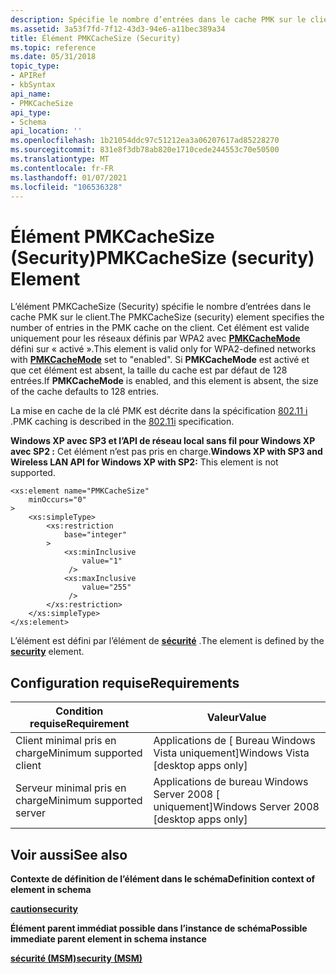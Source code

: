 ```yaml
---
description: Spécifie le nombre d’entrées dans le cache PMK sur le client.
ms.assetid: 3a53f7fd-7f12-43d3-94e6-a11bec389a34
title: Élément PMKCacheSize (Security)
ms.topic: reference
ms.date: 05/31/2018
topic_type:
- APIRef
- kbSyntax
api_name:
- PMKCacheSize
api_type:
- Schema
api_location: ''
ms.openlocfilehash: 1b21054ddc97c51212ea3a06207617ad85228270
ms.sourcegitcommit: 831e8f3db78ab820e1710cede244553c70e50500
ms.translationtype: MT
ms.contentlocale: fr-FR
ms.lasthandoff: 01/07/2021
ms.locfileid: "106536328"
---
```

# <a name="pmkcachesize-security-element"></a><span data-ttu-id="14b14-103">Élément PMKCacheSize (Security)</span><span class="sxs-lookup"><span data-stu-id="14b14-103">PMKCacheSize (security) Element</span></span>

<span data-ttu-id="14b14-104">L’élément PMKCacheSize (Security) spécifie le nombre d’entrées dans le cache PMK sur le client.</span><span class="sxs-lookup"><span data-stu-id="14b14-104">The PMKCacheSize (security) element specifies the number of entries in the PMK cache on the client.</span></span> <span data-ttu-id="14b14-105">Cet élément est valide uniquement pour les réseaux définis par WPA2 avec [**PMKCacheMode**](wlan-profileschema-pmkcachemode-security-element.md) défini sur « activé ».</span><span class="sxs-lookup"><span data-stu-id="14b14-105">This element is valid only for WPA2-defined networks with [**PMKCacheMode**](wlan-profileschema-pmkcachemode-security-element.md) set to "enabled".</span></span> <span data-ttu-id="14b14-106">Si **PMKCacheMode** est activé et que cet élément est absent, la taille du cache est par défaut de 128 entrées.</span><span class="sxs-lookup"><span data-stu-id="14b14-106">If **PMKCacheMode** is enabled, and this element is absent, the size of the cache defaults to 128 entries.</span></span>

<span data-ttu-id="14b14-107">La mise en cache de la clé PMK est décrite dans la spécification [802.11 i](https://standards.ieee.org/findstds/standard/802.11i-2004.html) .</span><span class="sxs-lookup"><span data-stu-id="14b14-107">PMK caching is described in the [802.11i](https://standards.ieee.org/findstds/standard/802.11i-2004.html) specification.</span></span>

<span data-ttu-id="14b14-108">**Windows XP avec SP3 et l’API de réseau local sans fil pour Windows XP avec SP2 :** Cet élément n’est pas pris en charge.</span><span class="sxs-lookup"><span data-stu-id="14b14-108">**Windows XP with SP3 and Wireless LAN API for Windows XP with SP2:** This element is not supported.</span></span>

``` syntax
<xs:element name="PMKCacheSize"
    minOccurs="0"
>
    <xs:simpleType>
        <xs:restriction
            base="integer"
        >
            <xs:minInclusive
                value="1"
             />
            <xs:maxInclusive
                value="255"
             />
        </xs:restriction>
    </xs:simpleType>
</xs:element>
```

<span data-ttu-id="14b14-109">L’élément est défini par l’élément de [**sécurité**](wlan-profileschema-security-msm-element.md) .</span><span class="sxs-lookup"><span data-stu-id="14b14-109">The element is defined by the [**security**](wlan-profileschema-security-msm-element.md) element.</span></span>

## <a name="requirements"></a><span data-ttu-id="14b14-110">Configuration requise</span><span class="sxs-lookup"><span data-stu-id="14b14-110">Requirements</span></span>



| <span data-ttu-id="14b14-111">Condition requise</span><span class="sxs-lookup"><span data-stu-id="14b14-111">Requirement</span></span> | <span data-ttu-id="14b14-112">Valeur</span><span class="sxs-lookup"><span data-stu-id="14b14-112">Value</span></span> |
|-------------------------------------|------------------------------------------------------|
| <span data-ttu-id="14b14-113">Client minimal pris en charge</span><span class="sxs-lookup"><span data-stu-id="14b14-113">Minimum supported client</span></span><br/> | <span data-ttu-id="14b14-114">Applications de \[ Bureau Windows Vista uniquement\]</span><span class="sxs-lookup"><span data-stu-id="14b14-114">Windows Vista \[desktop apps only\]</span></span><br/>       |
| <span data-ttu-id="14b14-115">Serveur minimal pris en charge</span><span class="sxs-lookup"><span data-stu-id="14b14-115">Minimum supported server</span></span><br/> | <span data-ttu-id="14b14-116">Applications de bureau Windows Server 2008 \[ uniquement\]</span><span class="sxs-lookup"><span data-stu-id="14b14-116">Windows Server 2008 \[desktop apps only\]</span></span><br/> |



## <a name="see-also"></a><span data-ttu-id="14b14-117">Voir aussi</span><span class="sxs-lookup"><span data-stu-id="14b14-117">See also</span></span>

<dl> <dt>

<span data-ttu-id="14b14-118">**Contexte de définition de l’élément dans le schéma**</span><span class="sxs-lookup"><span data-stu-id="14b14-118">**Definition context of element in schema**</span></span>
</dt> <dt>

[<span data-ttu-id="14b14-119">**caution**</span><span class="sxs-lookup"><span data-stu-id="14b14-119">**security**</span></span>](wlan-profileschema-security-msm-element.md)
</dt> <dt>

<span data-ttu-id="14b14-120">**Élément parent immédiat possible dans l’instance de schéma**</span><span class="sxs-lookup"><span data-stu-id="14b14-120">**Possible immediate parent element in schema instance**</span></span>
</dt> <dt>

[<span data-ttu-id="14b14-121">**sécurité (MSM)**</span><span class="sxs-lookup"><span data-stu-id="14b14-121">**security (MSM)**</span></span>](wlan-profileschema-security-msm-element.md)
</dt> </dl>

 

 




